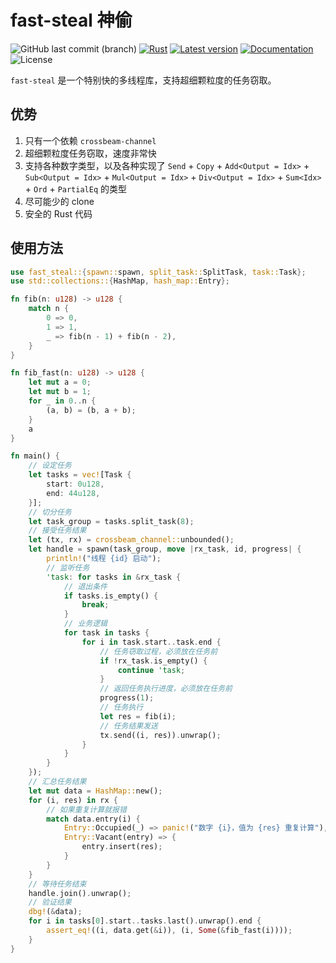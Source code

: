 # fast-steal 神偷

![GitHub last commit (branch)](https://img.shields.io/github/last-commit/share121/fast-steal/master)
[![Rust](https://github.com/share121/fast-steal/workflows/Test/badge.svg)](https://github.com/share121/fast-steal/actions)
[![Latest version](https://img.shields.io/crates/v/fast-steal.svg)](https://crates.io/crates/fast-steal)
[![Documentation](https://docs.rs/fast-steal/badge.svg)](https://docs.rs/fast-steal)
![License](https://img.shields.io/crates/l/fast-steal.svg)

`fast-steal` 是一个特别快的多线程库，支持超细颗粒度的任务窃取。

## 优势

1. 只有一个依赖 `crossbeam-channel`
2. 超细颗粒度任务窃取，速度非常快
3. 支持各种数字类型，以及各种实现了 `Send` + `Copy` + `Add<Output = Idx>` + `Sub<Output = Idx>` + `Mul<Output = Idx>` + `Div<Output = Idx>` + `Sum<Idx>` + `Ord` + `PartialEq` 的类型
4. 尽可能少的 clone
5. 安全的 Rust 代码

## 使用方法

```rust
use fast_steal::{spawn::spawn, split_task::SplitTask, task::Task};
use std::collections::{HashMap, hash_map::Entry};

fn fib(n: u128) -> u128 {
    match n {
        0 => 0,
        1 => 1,
        _ => fib(n - 1) + fib(n - 2),
    }
}

fn fib_fast(n: u128) -> u128 {
    let mut a = 0;
    let mut b = 1;
    for _ in 0..n {
        (a, b) = (b, a + b);
    }
    a
}

fn main() {
    // 设定任务
    let tasks = vec![Task {
        start: 0u128,
        end: 44u128,
    }];
    // 切分任务
    let task_group = tasks.split_task(8);
    // 接受任务结果
    let (tx, rx) = crossbeam_channel::unbounded();
    let handle = spawn(task_group, move |rx_task, id, progress| {
        println!("线程 {id} 启动");
        // 监听任务
        'task: for tasks in &rx_task {
            // 退出条件
            if tasks.is_empty() {
                break;
            }
            // 业务逻辑
            for task in tasks {
                for i in task.start..task.end {
                    // 任务窃取过程，必须放在任务前
                    if !rx_task.is_empty() {
                        continue 'task;
                    }
                    // 返回任务执行进度，必须放在任务前
                    progress(1);
                    // 任务执行
                    let res = fib(i);
                    // 任务结果发送
                    tx.send((i, res)).unwrap();
                }
            }
        }
    });
    // 汇总任务结果
    let mut data = HashMap::new();
    for (i, res) in rx {
        // 如果重复计算就报错
        match data.entry(i) {
            Entry::Occupied(_) => panic!("数字 {i}，值为 {res} 重复计算"),
            Entry::Vacant(entry) => {
                entry.insert(res);
            }
        }
    }
    // 等待任务结束
    handle.join().unwrap();
    // 验证结果
    dbg!(&data);
    for i in tasks[0].start..tasks.last().unwrap().end {
        assert_eq!((i, data.get(&i)), (i, Some(&fib_fast(i))));
    }
}
```
